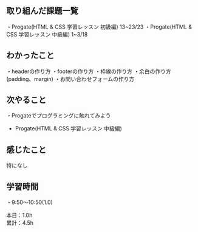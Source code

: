 ## 取り組んだ課題一覧
・Progate(HTML & CSS 学習レッスン 初級編) 13~23/23
・Progate(HTML & CSS 学習レッスン 中級編) 1~3/18

## わかったこと
・headerの作り方
・footerの作り方
・枠線の作り方
・余白の作り方(padding、margin)
・お問い合わせフォームの作り方

## 次やること
・Progateでプログラミングに触れてみよう
- Progate(HTML & CSS 学習レッスン 中級編)

## 感じたこと
特になし

## 学習時間
・9:50〜10:50(1.0)  

本日：1.0h  
累計：4.5h

